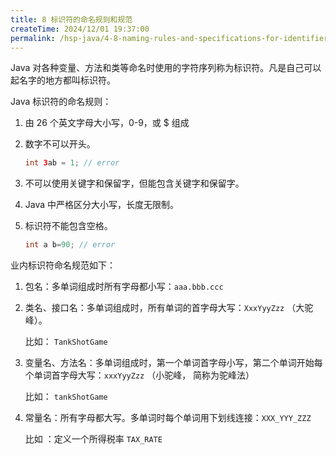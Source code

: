 ```yaml
---
title: 8 标识符的命名规则和规范
createTime: 2024/12/01 19:37:00
permalink: /hsp-java/4-8-naming-rules-and-specifications-for-identifiers/
---
```


Java 对各种变量、方法和类等命名时使用的字符序列称为标识符。凡是自己可以起名字的地方都叫标识符。


Java 标识符的命名规则：

1. 由 26 个英文字母大小写，0-9，或 $ 组成
2. 数字不可以开头。

	```java
	int 3ab = 1; // error
	```

3. 不可以使用关键字和保留字，但能包含关键字和保留字。
4. Java 中严格区分大小写，长度无限制。
5. 标识符不能包含空格。

	```java
	int a b=90; // error
	```


业内标识符命名规范如下：

1. 包名：多单词组成时所有字母都小写：`aaa.bbb.ccc`
2. 类名、接口名：多单词组成时，所有单词的首字母大写：`XxxYyyZzz` （大驼峰）。

	比如： `TankShotGame`

3. 变量名、方法名：多单词组成时，第一个单词首字母小写，第二个单词开始每个单词首字母大写：`xxxYyyZzz` （小驼峰， 简称为驼峰法）

	比如： `tankShotGame`

4. 常量名：所有字母都大写。多单词时每个单词用下划线连接：`XXX_YYY_ZZZ`

	比如 ：定义一个所得税率 `TAX_RATE`

